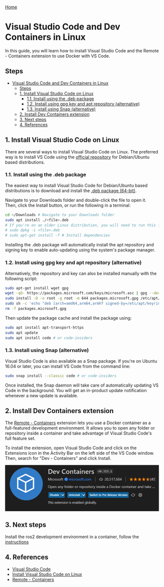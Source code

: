 [Home](../index.md)

# Visual Studio Code and Dev Containers in Linux

In this guide, you will learn how to install Visual Studio Code and the Remote - Containers extension to use Docker with VS Code.

## Steps

- [Visual Studio Code and Dev Containers in Linux](#visual-studio-code-and-dev-containers-in-linux)
  - [Steps](#steps)
  - [1. Install Visual Studio Code on Linux](#1-install-visual-studio-code-on-linux)
    - [1.1. Install using the .deb package](#11-install-using-the-deb-package)
    - [1.2. Install using gpg key and apt repository (alternative)](#12-install-using-gpg-key-and-apt-repository-alternative)
    - [1.3. Install using Snap (alternative)](#13-install-using-snap-alternative)
  - [2. Install Dev Containers extension](#2-install-dev-containers-extension)
  - [3. Next steps](#3-next-steps)
  - [4. References](#4-references)

## 1. Install Visual Studio Code on Linux

There are several ways to install Visual Studio Code on Linux. The preferred way is to install VS Code using the [official repository](https://code.visualstudio.com/docs/setup/linux) for Debian/Ubuntu based distributions.

### 1.1. Install using the .deb package

The easiest way to install Visual Studio Code for Debian/Ubuntu based distributions is to download and install the [.deb package (64-bit)](https://go.microsoft.com/fwlink/?LinkID=760868).

Navigate to your Downloads folder and double-click the file to open it. Then, click the Install button, or run the following in a terminal:

```bash
cd ~/Downloads # Navigate to your Downloads folder
sudo apt install ./<file>.deb
# If you're on an older Linux distribution, you will need to run this instead:
# sudo dpkg -i <file>.deb
# sudo apt-get install -f # Install dependencies
```

Installing the .deb package will automatically install the apt repository and signing key to enable auto-updating using the system's package manager.

### 1.2. Install using gpg key and apt repository (alternative)

Alternatively, the repository and key can also be installed manually with the following script:

``` bash
sudo apt-get install wget gpg
wget -qO- https://packages.microsoft.com/keys/microsoft.asc | gpg --dearmor > packages.microsoft.gpg
sudo install -D -o root -g root -m 644 packages.microsoft.gpg /etc/apt/keyrings/packages.microsoft.gpg
sudo sh -c 'echo "deb [arch=amd64,arm64,armhf signed-by=/etc/apt/keyrings/packages.microsoft.gpg] https://packages.microsoft.com/repos/code stable main" > /etc/apt/sources.list.d/vscode.list'
rm -f packages.microsoft.gpg
```

Then update the package cache and install the package using:

``` bash
sudo apt install apt-transport-https
sudo apt update
sudo apt install code # or code-insiders
```

### 1.3. Install using Snap (alternative)

Visual Studio Code is also available as a Snap package. If you're on Ubuntu 16.04 or later, you can install VS Code from the command line:

``` bash
sudo snap install --classic code # or code-insiders
```

Once installed, the Snap daemon will take care of automatically updating VS Code in the background. You will get an in-product update notification whenever a new update is available.

## 2. Install Dev Containers extension

The [Remote - Containers](https://marketplace.visualstudio.com/items?itemName=ms-vscode-remote.remote-containers) extension lets you use a Docker container as a full-featured development environment. It allows you to open any folder or repository inside a container and take advantage of Visual Studio Code's full feature set.

To install the extension, open Visual Studio Code and click on the Extensions icon in the Activity Bar on the left side of the VS Code window. Then, search for "Dev - Containers" and click Install.

![Dev Containers](./images/dev_containers.png)

## 3. Next steps

Install the ros2 development environment in a container, follow the [instructions](/dual_boot/ros2_dev_container.md)

## 4. References

- [Visual Studio Code](https://code.visualstudio.com/)
- [Install Visual Studio Code on Linux](https://code.visualstudio.com/docs/setup/linux)
- [Remote - Containers](https://marketplace.visualstudio.com/items?itemName=ms-vscode-remote.remote-containers)
